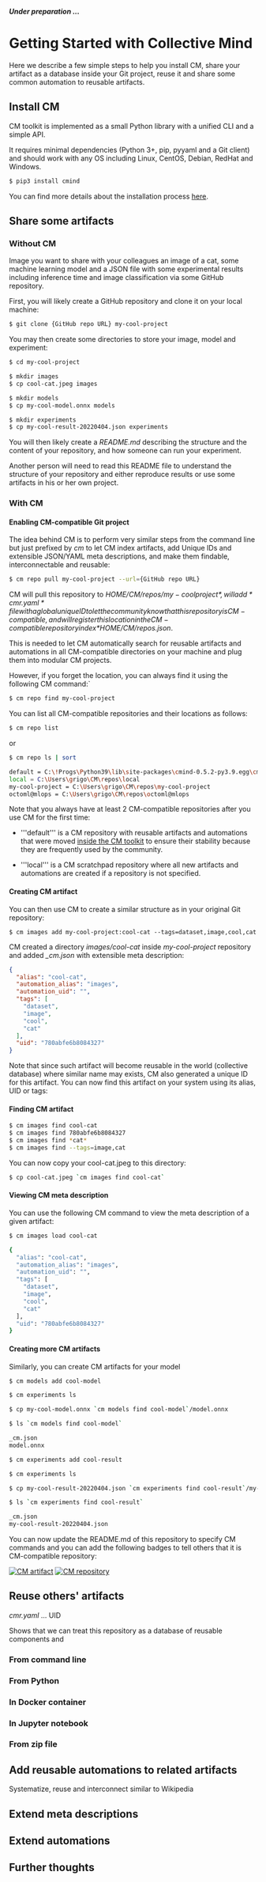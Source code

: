 ***Under preparation ...***

# Getting Started with Collective Mind

Here we describe a few simple steps to help you install CM, 
share your artifact as a database inside your Git project, 
reuse it and share some common automation 
to reusable artifacts.


## Install CM

CM toolkit is implemented as a small Python library with a unified CLI and a simple API.

It requires minimal dependencies (Python 3+, pip, pyyaml and a Git client) 
and should work with any OS including Linux, CentOS, Debian, RedHat and Windows.

```bash
$ pip3 install cmind
```

You can find more details about the installation process [here](installation.md).

## Share some artifacts

### Without CM

Image you want to share with your colleagues an image of a cat, some machine learning model
and a JSON file with some experimental results including inference time and image classification
via some GitHub repository.

First, you will likely create a GitHub repository and clone it on your local machine:

```bash
$ git clone {GitHub repo URL} my-cool-project
```
 
You may then create some directories to store your image, model and experiment:

```bash
$ cd my-cool-project

$ mkdir images
$ cp cool-cat.jpeg images

$ mkdir models
$ cp my-cool-model.onnx models

$ mkdir experiments
$ cp my-cool-result-20220404.json experiments
```

You will then likely create a *README.md* describing the structure 
and the content of your repository, and how someone can run your experiment.

Another person will need to read this README file to understand the structure
of your repository and either reproduce results or use some artifacts
in his or her own project.

### With CM

#### Enabling CM-compatible Git project

The idea behind CM is to perform very similar steps from the command line 
but just prefixed by *cm* to let CM index artifacts, add Unique IDs 
and extensible JSON/YAML meta descriptions,
and make them findable, interconnectable and reusable:


```bash
$ cm repo pull my-cool-project --url={GitHub repo URL} 
```

CM will pull this repository to *$HOME/CM/repos/my-coolproject*, 
will add *cmr.yaml* file with a global unique ID to let the community
know that this repository is CM-compatible,
and will register this location in the CM-compatible repository index *$HOME/CM/repos.json*. 

This is needed to let CM automatically search for reusable artifacts and automations
in all CM-compatible directories on your machine and plug them into modular CM projects.

However, if you forget the location, you can always find it using the following CM command:`
```bash
$ cm repo find my-cool-project
```

You can list all CM-compatible repositories and their locations as follows:
```bash
$ cm repo list
```
or
```bash
$ cm repo ls | sort

default = C:\!Progs\Python39\lib\site-packages\cmind-0.5.2-py3.9.egg\cmind\repo
local = C:\Users\grigo\CM\repos\local
my-cool-project = C:\Users\grigo\CM\repos\my-cool-project
octoml@mlops = C:\Users\grigo\CM\repos\octoml@mlops
```

Note that you always have at least 2 CM-compatible repositories after you use CM for the first time:
* '''default''' is a CM repository with reusable artifacts and automations that were moved 
  [inside the CM toolkit](https://github.com/mlcommons/ck/tree/master/ck2/cmind/repo) 
  to ensure their stability because they are frequently used by the community.

* '''local''' is a CM scratchpad repository where all new artifacts and automations 
  are created if a repository is not specified.


#### Creating CM artifact

You can then use CM to create a similar structure as in your original Git repository:

```
$ cm images add my-cool-project:cool-cat --tags=dataset,image,cool,cat
```

CM created a directory *images/cool-cat* inside *my-cool-project* repository and added *_cm.json* with extensible meta description:
```json
{
  "alias": "cool-cat",
  "automation_alias": "images",
  "automation_uid": "",
  "tags": [
    "dataset",
    "image",
    "cool",
    "cat"
  ],
  "uid": "780abfe6b8084327"
}
```

Note that since such artifact will become reusable in the world (collective database) where similar name may exists, 
CM also generated a unique ID for this artifact. You can now find this artifact on your system using its alias, UID or tags:

#### Finding CM artifact


```bash
$ cm images find cool-cat
$ cm images find 780abfe6b8084327
$ cm images find *cat*
$ cm images find --tags=image,cat
``` 

You can now copy your cool-cat.jpeg to this directory:
```bash
$ cp cool-cat.jpeg `cm images find cool-cat`
```

#### Viewing CM meta description

You can use the following CM command to view the meta description of a given artifact:

```bash
$ cm images load cool-cat

{
  "alias": "cool-cat",
  "automation_alias": "images",
  "automation_uid": "",
  "tags": [
    "dataset",
    "image",
    "cool",
    "cat"
  ],
  "uid": "780abfe6b8084327"
}

```

#### Creating more CM artifacts

Similarly, you can create CM artifacts for your model
```bash
$ cm models add cool-model

$ cm experiments ls

$ cp my-cool-model.onnx `cm models find cool-model`/model.onnx

$ ls `cm models find cool-model`

_cm.json
model.onnx

```

```bash
$ cm experiments add cool-result

$ cm experiments ls

$ cp my-cool-result-20220404.json `cm experiments find cool-result`/my-cool-result-20220404.json

$ ls `cm experiments find cool-result`

_cm.json
my-cool-result-20220404.json

```

You can now update the README.md of this repository to specify CM commands 
and you can add the following badges to tell others that it is CM-compatible repository:

[![CM artifact](https://img.shields.io/badge/Artifact-automated%20and%20reusable-blue)](https://github.com/mlcommons/ck/tree/master/ck2)
[![CM repository](https://img.shields.io/badge/Collective%20Mind-compatible-blue)](https://github.com/mlcommons/ck/tree/master/ck2)


## Reuse others' artifacts

*cmr.yaml* ... UID


Shows that we can treat this repository as a database of reusable components and 


### From command line

### From Python

### In Docker container

### In Jupyter notebook

### From zip file 


## Add reusable automations to related artifacts 

Systematize, reuse and interconnect similar to Wikipedia


## Extend meta descriptions

## Extend automations

## Further thoughts

